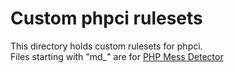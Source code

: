 # Custom phpci rulesets

This directory holds custom rulesets for phpci.  
Files starting with "md_" are for [PHP Mess Detector](https://phpmd.org/)